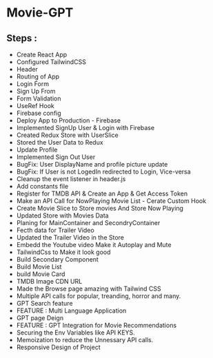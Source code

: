 
# Movie-GPT

## Steps :
 - Create React App
 - Configured TailwindCSS
 - Header
 - Routing of App
 - Login Form
 - Sign Up From
 - Form Validation  
 - UseRef Hook
 - Firebase config
 - Deploy App to Production - Firebase
 - Implemented SignUp User & Login with Firebase 
 - Created Redux Store with UserSlice
 - Stored the User Data to Redux
 - Update Profile
 - Implemented Sign Out User 
 - BugFix: User DisplayName and profile picture update
 - BugFix: If User is not LogedIn redirected to Login, Vice-versa
 - Cleanup the event listener in header.js
 - Add constants file 
 - Register for TMDB API & Create an App & Get Access Token 
 - Make an API Call for NowPlaying Movie List - Cerate Custom Hook
 - Create Movie Slice to Store movies And Store Now Playing
 - Updated Store with Movies Data
 - Planing for MainContainer and SecondryContainer
 - Fecth data for Trailer Video
 - Updated the Trailer Video in the Store
 - Embedd the Youtube video Make it Autoplay and Mute
 - TailwindCss to Make it look good
 - Build Secondary Component
 - Build Movie List
 - build Movie Card
 - TMDB Image CDN URL
 - Made the Browse page amazing with Tailwind CSS
 - Multiple API calls for popular, treanding, horror and many.
 - GPT Search feature
 - FEATURE : Multi Language Application
 - GPT page Deign
 - FEATURE : GPT Integration for Movie Recommendations
 - Securing the Env Variables like API KEYS.
 - Memoization to reduce the Unnessary API calls.
 - Responsive Design of Project

 